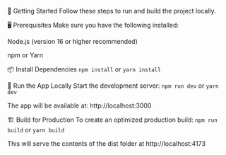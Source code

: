 🚀 Getting Started
Follow these steps to run and build the project locally.

🖥️ Prerequisites
Make sure you have the following installed:

Node.js (version 16 or higher recommended)

npm or Yarn

📦 Install Dependencies
`npm install`
or
`yarn install`

🔧 Run the App Locally
Start the development server:
`npm run dev`
or
`yarn dev`

The app will be available at: http://localhost:3000

🏗️ Build for Production
To create an optimized production build:
`npm run build`
or
`yarn build`

This will serve the contents of the dist folder at http://localhost:4173
